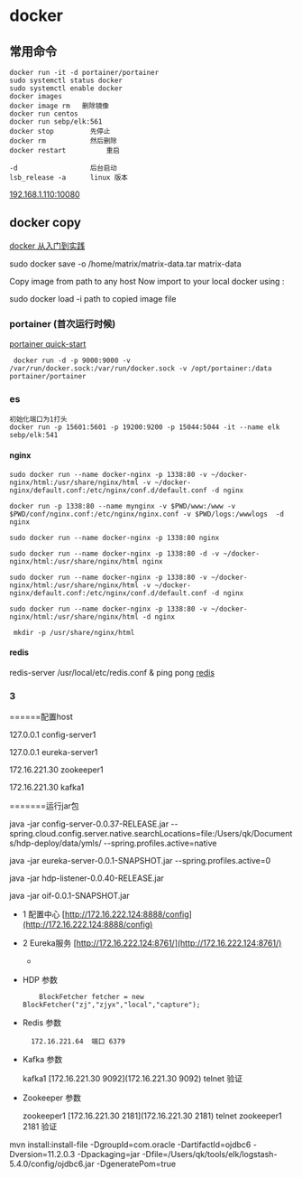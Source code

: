 # docker

## 常用命令

    docker run -it -d portainer/portainer
    sudo systemctl status docker	
    sudo systemctl enable docker
    docker images
    docker image rm   删除镜像
    docker run centos
    docker run sebp/elk:561
    docker stop			先停止
    docker rm 			然后删除
    docker restart  		重启

    -d 					后台启动
    lsb_release -a		linux 版本

[192.168.1.110:10080](http://192.168.1.110:10080/users/password/edit?reset_password_token=14EdmNJqYCjs1-PXYW1P)


##  docker copy

[docker 从入门到实践](https://yeasy.gitbooks.io/docker_practice/content/image/list.html)

sudo docker save -o /home/matrix/matrix-data.tar matrix-data

Copy image from path to any host Now import to your local docker using :

sudo docker load -i  path to copied image file

### portainer (首次运行时候)

[portainer quick-start](https://portainer.readthedocs.io/en/stable/deployment.html#quick-start)

     docker run -d -p 9000:9000 -v /var/run/docker.sock:/var/run/docker.sock -v /opt/portainer:/data portainer/portainer

### es 

    初始化端口为1打头
    docker run -p 15601:5601 -p 19200:9200 -p 15044:5044 -it --name elk sebp/elk:541     

#### nginx

    sudo docker run --name docker-nginx -p 1338:80 -v ~/docker-nginx/html:/usr/share/nginx/html -v ~/docker-nginx/default.conf:/etc/nginx/conf.d/default.conf -d nginx

    docker run -p 1338:80 --name mynginx -v $PWD/www:/www -v $PWD/conf/nginx.conf:/etc/nginx/nginx.conf -v $PWD/logs:/wwwlogs  -d nginx

    sudo docker run --name docker-nginx -p 1338:80 nginx
    
    sudo docker run --name docker-nginx -p 1338:80 -d -v ~/docker-nginx/html:/usr/share/nginx/html nginx

    sudo docker run --name docker-nginx -p 1338:80 -v ~/docker-nginx/html:/usr/share/nginx/html -v ~/docker-nginx/default.conf:/etc/nginx/conf.d/default.conf -d nginx

    sudo docker run --name docker-nginx -p 1338:80 -v ~/docker-nginx/html:/usr/share/nginx/html -d nginx
     
     mkdir -p /usr/share/nginx/html

#### redis

  redis-server /usr/local/etc/redis.conf &
  ping
  pong
  [redis](http://www.cnblogs.com/lhj588/p/3517208.html)

### 3

  ======配置host

127.0.0.1 config-server1

127.0.0.1 eureka-server1

172.16.221.30 zookeeper1

172.16.221.30 kafka1


=======运行jar包

java -jar config-server-0.0.37-RELEASE.jar --spring.cloud.config.server.native.searchLocations=file:/Users/qk/Documents/hdp-deploy/data/ymls/ --spring.profiles.active=native

java -jar eureka-server-0.0.1-SNAPSHOT.jar --spring.profiles.active=0

java -jar hdp-listener-0.0.40-RELEASE.jar

java -jar oif-0.0.1-SNAPSHOT.jar

* 1 配置中心 [http://172.16.222.124:8888/config](http://172.16.222.124:8888/config)

* 2 Eureka服务 [http://172.16.222.124:8761/](http://172.16.222.124:8761/)

  * 

* HDP 参数

          BlockFetcher fetcher = new BlockFetcher("zj","zjyx","local","capture");

* Redis 参数

        172.16.221.64  端口 6379

* Kafka 参数

    kafka1 [172.16.221.30 9092](172.16.221.30 9092) telnet 验证

* Zookeeper 参数

    zookeeper1 [172.16.221.30 2181](172.16.221.30 2181)  telnet zookeeper1 2181 验证

mvn install:install-file -DgroupId=com.oracle -DartifactId=ojdbc6 -Dversion=11.2.0.3 -Dpackaging=jar -Dfile=/Users/qk/tools/elk/logstash-5.4.0/config/ojdbc6.jar -DgeneratePom=true
    